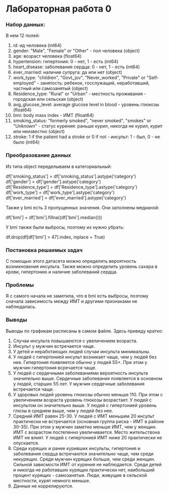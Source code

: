 # Лабораторная работа 0
### Набор данных:  
 В нем 12 полей:  
1) id: ид человека (int64)  
2) gender: "Male", "Female" or "Other" - пол человека (object)  
3) age: возраст человека (float64)  
4) hypertension: гипертония: 0 - нет, 1 - есть (int64)
5) heart_disease: заболевания сердца: 0 - нет, 1 - есть (int64)  
6) ever_married: наличие супруга: да или нет (object)  
7) work_type: "children", "Govt_jov", "Never_worked", "Private" or "Self-employed" - занятость: ребенок, госслужащий, неработавший, частный или самозанятый (object)  
8) Residence_type: "Rural" or "Urban" - местность проживания - городская или сельская (object)  
9) avg_glucose_level: average glucose level in blood - уровень глюкозы (float64)  
10) bmi: body mass index - ИМТ (flloat64)  
11) smoking_status: "formerly smoked", "never smoked", "smokes" or "Unknown" - статус курения: раньше курил, никогда не курил, курит или неизвестно (object)  
12) stroke: 1 if the patient had a stroke or 0 if not - инсульт: 1 - был, 0 - не было (int64)  

### Преобразование данных
Из типа object  переделываем в категориальный:  

  df['smoking_status'] = df['smoking_status'].astype('category')  
  df['gender'] = df['gender'].astype('category')  
  df['Residence_type'] = df['Residence_type'].astype('category')  
  df['work_type'] = df['work_type'].astype('category')  
  df['ever_married'] = df['ever_married'].astype('category')  
  
Также у bmi есть 3 пропущенных значения. Они заполнены медианой:  
  
  df['bmi'] = df['bmi'].fillna((df['bmi'].median()))  
  
У bmi также были выбросы, поэтому их нужно убрать:  

  df.drop(df[df['bmi'] > 47].index, inplace = True)
  
### Постановка решаемых задач
С помощью этого датасета можно определить вероятность возникновения инсульта. Также можно определить уровень сахара в крови, гипертонию и наличие заболеваний сердца. 

### Проблемы
Я с самого начала не заметила, что в bmi есть выбросы, поэтому сначала зависимость между ИМТ и другими признаками не наблюдалась.  

### Выводы
Выводы по графикам расписаны в самом файле. Здесь приведу кратко:  
1) Случаи инсульта повышаеются с увеличением возраста.   
2) Инсульт у мужчин встречается чаще.  
3) У детей и неработающих людей случаи инсульта минимальны.  
4) У людей с гипертонией инсульт возникает чаще, чем у людей без нее. Гипертония появляется обычно у людей 55+. При этом у мужчин гипертония всречается чаще. 
5) У людей с сердечными заболеваниями вероятность инсульта значительно выше. Сердечные заболевания появляется в основном у людей, старших 55 лет. У мужчин сердечные заболевания встречается чаще.  
6) У здоровых людей уровень глюкозы обычно меньше 110. При этом с увеличением возраста уровень глюкозы возрастает. У людей с инсультом он значительно выше. У людей с гипертонией уровень глюзы в среднем выше, чем у людей без нее.  
7) Средний ИМТ равен 25-30. У людей с ИМТ меньшим 20 инсульт практически не встречается (основная группа риска - ИМТ в районе 30-35). При этом у мужчин заметно меньше ИМТ, чем у женщин. ИМТ с возрастом постепенно увеличивается. Место жительствона ИМТ не влият. У людей с гипертонией ИМТ ниже 20 практически не опускается.   
8) Среди курящих и ранее куривших инсульты, гипертония и заболевания сердца встречаются значительно чаще, чем среди некурящих. Среди мужчин курящих больше, чем среди женщин. Сильной зависмости ИМТ от курения не наблюдается. Среди детей и никогда не работавших курящих практически нет, наибольший процент курящих - самозанятые. Люди, живущие в сельской местности, курят немного меньше.
9) Данные не коррелируются.

